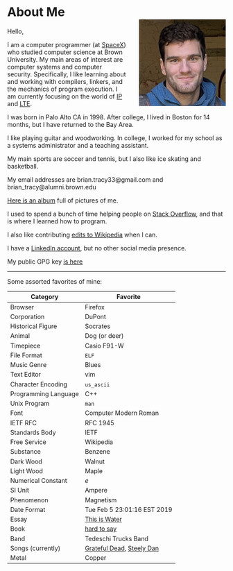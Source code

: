 # About Me

Hello,

<img style="float:right;display:block;margin-top:-50px;margin-left:2em;" src="/images/angel_island.jpg" width="200" height="200" alt="portrait of man">

I am a computer programmer (at [SpaceX](https://www.starlink.com/)) who studied computer science at Brown University. My main areas of interest are computer systems and computer security. Specifically, I like learning about and working with compilers, linkers, and the mechanics of program execution. I am currently focusing on the world of [IP](https://en.wikipedia.org/wiki/Internet_Protocol) and [LTE](https://en.wikipedia.org/wiki/LTE_(telecommunication)).

I was born in Palo Alto CA in 1998. After college, I lived in Boston for 14 months, but I have returned to the Bay Area.

I like playing guitar and woodworking. In college, I worked for my school as a systems administrator and a teaching assistant.

My main sports are soccer and tennis, but I also like ice skating and basketball.

My email addresses are bri<span style="unicode-bidi:bidi-override;direction:rtl;">iamg@<span style="font-size:0.01px;">web-scrape-prevention</span>33ycart.na</span>l.com and
brian\_<span style="unicode-bidi:bidi-override;direction:rtl;">rb.inmula@ycart<span style="font-size:0.01px;">web-scrape-prevention</span></span>own.edu

[Here is an album](https://photos.app.goo.gl/v551gaGyWBSHqJVo9) full of pictures of me.

I used to spend a bunch of time helping people on [Stack Overflow](https://stackoverflow.com/users/2631920/brian-tracy), and that is where I learned how to program.

I also like contributing [edits to Wikipedia](https://en.wikipedia.org/wiki/Special:Contributions/CasioWatchLover) when I can.

I have a [LinkedIn account](https://www.linkedin.com/in/brian-tracy-129167a1
), but no other social media presence.

My public GPG key [is here](/resources/briantracy_gpg.txt)


---

Some assorted favorites of mine:

| Category | Favorite |
|----------|----------|
| Browser | Firefox |
| Corporation | DuPont |
| Historical Figure | Socrates |
| Animal | Dog (or deer) |
| Timepiece | Casio F91-W |
| File Format | `ELF` |
| Music Genre | Blues |
| Text Editor | vim |
| Character Encoding | `us_ascii` |
| Programming Language | C++ |
| Unix Program | `man` |
| Font | Computer Modern Roman |
| IETF RFC | RFC 1945 |
| Standards Body | IETF |
| Free Service | Wikipedia |
| Substance | Benzene |
| Dark Wood | Walnut |
| Light Wood | Maple |
| Numerical Constant | *e* |
| SI Unit | Ampere |
| Phenomenon | Magnetism |
| Date Format | Tue Feb 5 23:01:16 EST 2019 |
| Essay | [This is Water](/resources/this_is_water.pdf) |
| Book | [hard to say](/reading.html) |
| Band | Tedeschi Trucks Band |
| Songs (currently) | [Grateful Dead](https://www.youtube.com/watch?v=pvcb1mkihho), [Steely Dan](https://www.youtube.com/watch?v=ImtdntJQfSs) |
| Metal | Copper |
